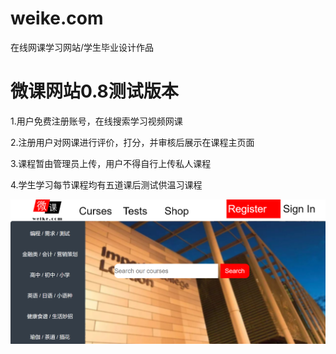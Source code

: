 # weike.com
在线网课学习网站/学生毕业设计作品

# 微课网站0.8测试版本

1.用户免费注册账号，在线搜索学习视频网课

2.注册用户对网课进行评价，打分，并审核后展示在课程主页面

3.课程暂由管理员上传，用户不得自行上传私人课程

4.学生学习每节课程均有五道课后测试供温习课程

![image](https://github.com/shinyman47/weike.com/blob/master/image/show1.png)
